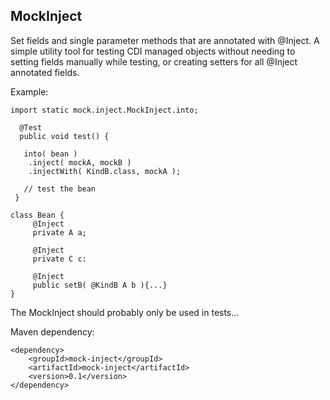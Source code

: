 ## MockInject

Set fields and single parameter methods that are annotated with @Inject. A simple utility
tool for testing CDI managed objects without needing to setting fields manually while testing,
or creating setters for all @Inject annotated fields.

Example:

	import static mock.inject.MockInject.into;
	
	  @Test
	  public void test() {
	 
	   into( bean )
	    .inject( mockA, mockB )
	    .injectWith( KindB.class, mockA );
	
	   // test the bean
	 }
	 
	class Bean {
	     @Inject 
	     private A a;
	
	     @Inject
	     private C c:
	     	  
	     @Inject
	     public setB( @KindB A b ){...}
	}

The MockInject should probably only be used in tests...

Maven dependency:

	<dependency>
		<groupId>mock-inject</groupId>
		<artifactId>mock-inject</artifactId>
		<version>0.1</version>
	</dependency>
